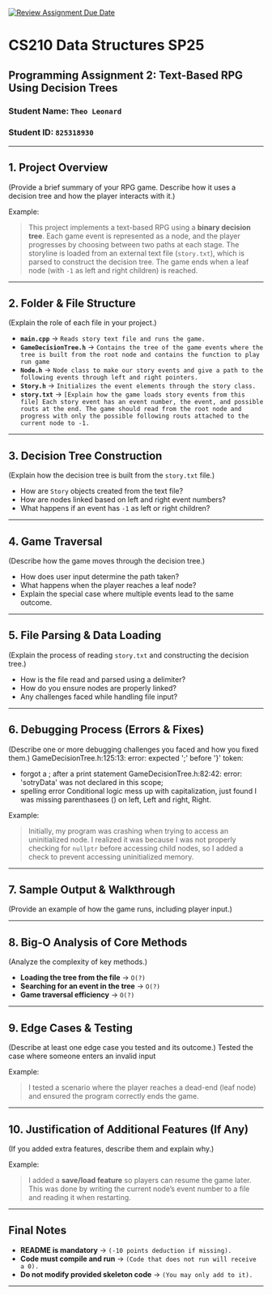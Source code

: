 [![Review Assignment Due Date](https://classroom.github.com/assets/deadline-readme-button-22041afd0340ce965d47ae6ef1cefeee28c7c493a6346c4f15d667ab976d596c.svg)](https://classroom.github.com/a/jIKk4bke)
# CS210 Data Structures SP25
## Programming Assignment 2: Text-Based RPG Using Decision Trees

### **Student Name:** `Theo Leonard`  
### **Student ID:** `825318930`  

---

## **1. Project Overview**
(Provide a brief summary of your RPG game. Describe how it uses a decision tree and how the player interacts with it.)

Example:
> This project implements a text-based RPG using a **binary decision tree**. Each game event is represented as a node, and the player progresses by choosing between two paths at each stage. The storyline is loaded from an external text file (`story.txt`), which is parsed to construct the decision tree. The game ends when a leaf node (with `-1` as left and right children) is reached.

---

## **2. Folder & File Structure**
(Explain the role of each file in your project.)

- **`main.cpp`** → `Reads story text file and runs the game.`  
- **`GameDecisionTree.h`** → `Contains the tree of the game events where the tree is built from the root node and contains the function to play run game`  
- **`Node.h`** → `Node class to make our story events and give a path to the following events through left and right pointers.`  
- **`Story.h`** → `Initializes the event elements through the story class.`  
- **`story.txt`** → `[Explain how the game loads story events from this file] Each story event has an event number, the event, and possible routs at the end. The game should read from the root node and progress with only the possible following routs attached to the current node to -1.`

---

## **3. Decision Tree Construction**
(Explain how the decision tree is built from the `story.txt` file.)

- How are `Story` objects created from the text file?  
- How are nodes linked based on left and right event numbers?  
- What happens if an event has `-1` as left or right children?  

---

## **4. Game Traversal**
(Describe how the game moves through the decision tree.)

- How does user input determine the path taken?  
- What happens when the player reaches a leaf node?  
- Explain the special case where multiple events lead to the same outcome.  

---

## **5. File Parsing & Data Loading**
(Explain the process of reading `story.txt` and constructing the decision tree.)

- How is the file read and parsed using a delimiter?  
- How do you ensure nodes are properly linked?  
- Any challenges faced while handling file input?  

---

## **6. Debugging Process (Errors & Fixes)**
(Describe one or more debugging challenges you faced and how you fixed them.)
GameDecisionTree.h:125:13: error: expected ';' before '}' token:
- forgot a ; after a print statement
GameDecisionTree.h:82:42: error: 'sotryData' was not declared in this scope;
- spelling error
Conditional logic mess up with capitalization, just found I was missing parenthasees () on left, Left and right, Right.

Example:
> Initially, my program was crashing when trying to access an uninitialized node. I realized it was because I was not properly checking for `nullptr` before accessing child nodes, so I added a check to prevent accessing uninitialized memory.

---

## **7. Sample Output & Walkthrough**
(Provide an example of how the game runs, including player input.)

---

## **8. Big-O Analysis of Core Methods**
(Analyze the complexity of key methods.)

- **Loading the tree from the file** → `O(?)`  
- **Searching for an event in the tree** → `O(?)`  
- **Game traversal efficiency** → `O(?)`  

---

## **9. Edge Cases & Testing**
(Describe at least one edge case you tested and its outcome.)
Tested the case where someone enters an invalid input

Example:
> I tested a scenario where the player reaches a dead-end (leaf node) and ensured the program correctly ends the game.

---

## **10. Justification of Additional Features (If Any)**
(If you added extra features, describe them and explain why.)

Example:
> I added a **save/load feature** so players can resume the game later. This was done by writing the current node’s event number to a file and reading it when restarting.

---

## **Final Notes**
- **README is mandatory** → `(-10 points deduction if missing).`  
- **Code must compile and run** → `(Code that does not run will receive a 0).`  
- **Do not modify provided skeleton code** → `(You may only add to it).`  

---
